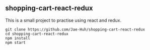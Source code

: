 ## shopping-cart-react-redux

This is a small project to practise using react and redux.

```
git clone https://github.com/Jae-Huh/shopping-cart-react-redux
cd shopping-cart-react-redux
npm install
npm start
```
